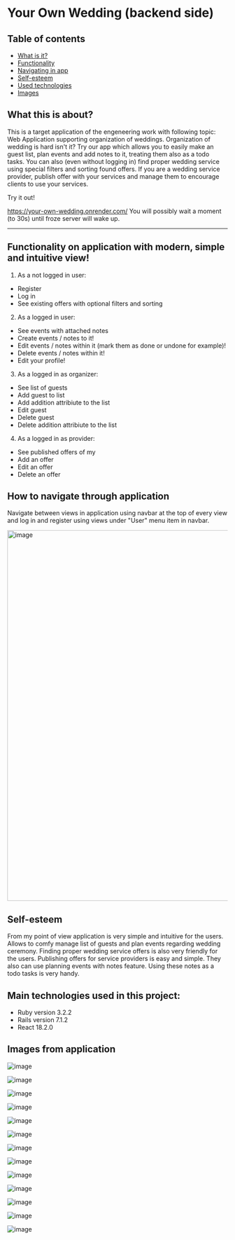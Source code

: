 # Your Own Wedding (backend side)

## Table of contents
* [What is it?](#what-this-is-about)
* [Functionality](#functionality-on-application-with-modern-simple-and-intuitive-view)
* [Navigating in app](#how-to-navigate-through-application)
* [Self-esteem](#self-esteem)
* [Used technologies](#main-technologies-used-in-this-project)
* [Images](#images-from-application)

## What this is about?
This is a target application of the engeneering work with following topic: Web Application supporting organization of weddings. Organization of wedding is hard isn't it? Try our app which allows you to easily make an guest list, plan events and add notes to it, treating them also as a todo tasks. You can also (even without logging in) find proper wedding service using special filters and sorting found offers. If you are a wedding service provider, publish offer with your services and manage them to encourage clients to use your services.

Try it out!

https://your-own-wedding.onrender.com/
You will possibly wait a moment (to 30s) until froze server will wake up.
<hr>

## Functionality on application with modern, simple and intuitive view!

1. As a not logged in user:
- Register
- Log in
- See existing offers with optional filters and sorting

2. As a logged in user:
- See events with attached notes
- Create events / notes to it!
- Edit events / notes within it (mark them as done or undone for example)!
- Delete events / notes within it!
- Edit your profile!

3. As a logged in as organizer:
- See list of guests
- Add guest to list
- Add addition attribiute to the list
- Edit guest
- Delete guest
- Delete addition attribiute to the list

4. As a logged in as provider:
- See published offers of my
- Add an offer
- Edit an offer
- Delete an offer

## How to navigate through application
Navigate between views in application using navbar at the top of every view and log in and register using views under "User" menu item in navbar.

<img width="846" alt="image" src="https://github.com/bdaf/your-own-wedding-backend/assets/39047457/0361d21d-d75b-4926-a49a-bd3ec699647b">

## Self-esteem
From my point of view application is very simple and intuitive for the users. Allows to comfy manage list of guests and plan events regarding wedding ceremony. Finding proper wedding service offers is also very friendly for the users. Publishing offers for service providers is easy and simple. They also can use planning events with notes feature. Using these notes as a todo tasks is very handy.

## Main technologies used in this project:
- Ruby version 3.2.2
- Rails version 7.1.2
- React 18.2.0

## Images from application

![image](https://github.com/bdaf/your-own-wedding-backend/assets/39047457/702707ce-dbbd-4c54-b984-0695cf0044ff)

![image](https://github.com/bdaf/your-own-wedding-backend/assets/39047457/b61c4d2d-107e-448a-8a31-ea0ef98d2d5a)

![image](https://github.com/bdaf/your-own-wedding-backend/assets/39047457/4e7e98df-b2fd-435b-9512-76e62f33fb99)

![image](https://github.com/bdaf/your-own-wedding-backend/assets/39047457/9080c998-c565-4037-9aad-fc564f5a880f)

![image](https://github.com/bdaf/your-own-wedding-backend/assets/39047457/c62567a3-a364-48bf-86c1-b75d2b06c91c)

![image](https://github.com/bdaf/your-own-wedding-backend/assets/39047457/9120e13e-6547-4af9-8532-de7523bfde6d)

![image](https://github.com/bdaf/your-own-wedding-backend/assets/39047457/f3b163eb-c76f-463f-b951-5b0ccfbbf3a3)

![image](https://github.com/bdaf/your-own-wedding-backend/assets/39047457/69e7fab9-c652-49b3-83bb-a31fcc848970)

![image](https://github.com/bdaf/your-own-wedding-backend/assets/39047457/f5d17ac6-2ff3-4947-b71d-f089748b75bd)

![image](https://github.com/bdaf/your-own-wedding-backend/assets/39047457/ccc9d7a7-7a06-4305-b97e-1e53e9238b86)

![image](https://github.com/bdaf/your-own-wedding-backend/assets/39047457/ea6e4a63-0fb8-4c41-98d0-7acf86f3509c)

![image](https://github.com/bdaf/your-own-wedding-backend/assets/39047457/abb11fb6-7b80-4a04-a316-146c2a9d42e1)

![image](https://github.com/bdaf/your-own-wedding-backend/assets/39047457/9f52bf81-b97e-4353-a677-4ed5a89efdf9)

